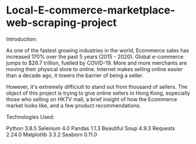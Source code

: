 # Local-E-commerce-marketplace-web-scraping-project

Introduction:

As one of the fastest growing industries in the world, Ecommerce sales has increased 170% over the past 5 years (2015 - 2020). Global e-commerce jumps to $26.7 trillion, fuelled by COVID-19. More and more merchants are moving their physical store to online. Internet makes selling online easier than a decade ago, it lowers the barrier of being a seller.

However, it's extremely difficiult to stand out from thousand of sellers. The object of this project is trying to give online sellers in Hong Kong, especially those who selling on HKTV mall, a brief insight of how the Ecommerce market looks like, and a few product recommendations.



Technologies Used:

Python 3.8.5
Selenium 4.0
Pandas 1.1.3
Beautiful Soup 4.9.3
Requests 2.24.0
Matplotlib 3.3.2
Seaborn 0.11.0


